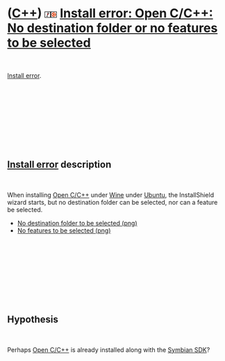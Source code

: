
 

 

 

 

 

([C++](Cpp.md)) ![Wine](PicWine.png)![Ubuntu](PicUbuntu.png) [Install error: Open C/C++: No destination folder or no features to be selected](CppInstallErrorOpenCpp.md)
==========================================================================================================================================================================

 

[Install error](CppInstallError.md).

 

 

 

 

 

[Install error](CppInstallError.md) description
------------------------------------------------

 

When installing [Open C/C++](CppOpenCpp.md) under [Wine](CppWine.md)
under [Ubuntu](CppUbuntu.md), the InstallShield wizard starts, but no
destination folder can be selected, nor can a feature be selected.

-   [No destination folder to be
    selected (png)](CppInstallErrorOpenCppNoDestinationFolder.png)
-   [No features to be
    selected (png)](CppInstallErrorOpenCppNoFeatures.png)

 

 

 

 

 

Hypothesis
----------

 

Perhaps [Open C/C++](CppOpenCpp.md) is already installed along with the
[Symbian SDK](CppSymbianSdk.md)?

 

 

 

 

 

 


